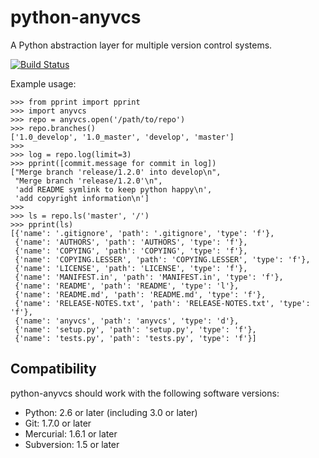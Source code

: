 python-anyvcs
=============

A Python abstraction layer for multiple version control systems.

[![Build Status](https://travis-ci.org/ScottDuckworth/python-anyvcs.png)](https://travis-ci.org/ScottDuckworth/python-anyvcs)

Example usage:

    >>> from pprint import pprint
    >>> import anyvcs
    >>> repo = anyvcs.open('/path/to/repo')
    >>> repo.branches()
    ['1.0_develop', '1.0_master', 'develop', 'master']
    >>>
    >>> log = repo.log(limit=3)
    >>> pprint([commit.message for commit in log])
    ["Merge branch 'release/1.2.0' into develop\n",
     "Merge branch 'release/1.2.0'\n",
     'add README symlink to keep python happy\n',
     'add copyright information\n']
    >>>
    >>> ls = repo.ls('master', '/')
    >>> pprint(ls)
    [{'name': '.gitignore', 'path': '.gitignore', 'type': 'f'},
     {'name': 'AUTHORS', 'path': 'AUTHORS', 'type': 'f'},
     {'name': 'COPYING', 'path': 'COPYING', 'type': 'f'},
     {'name': 'COPYING.LESSER', 'path': 'COPYING.LESSER', 'type': 'f'},
     {'name': 'LICENSE', 'path': 'LICENSE', 'type': 'f'},
     {'name': 'MANIFEST.in', 'path': 'MANIFEST.in', 'type': 'f'},
     {'name': 'README', 'path': 'README', 'type': 'l'},
     {'name': 'README.md', 'path': 'README.md', 'type': 'f'},
     {'name': 'RELEASE-NOTES.txt', 'path': 'RELEASE-NOTES.txt', 'type': 'f'},
     {'name': 'anyvcs', 'path': 'anyvcs', 'type': 'd'},
     {'name': 'setup.py', 'path': 'setup.py', 'type': 'f'},
     {'name': 'tests.py', 'path': 'tests.py', 'type': 'f'}]

Compatibility
-------------

python-anyvcs should work with the following software versions:

  * Python: 2.6 or later (including 3.0 or later)
  * Git: 1.7.0 or later
  * Mercurial: 1.6.1 or later
  * Subversion: 1.5 or later
